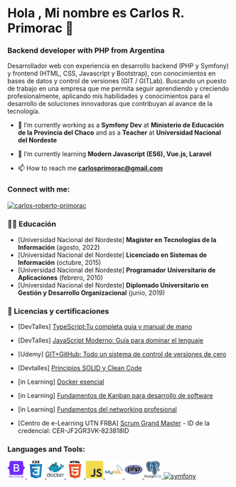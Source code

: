 <!--
**carlosprimorac/carlosprimorac** is a ✨ _special_ ✨ repository because its `README.md` (this file) appears on your GitHub profile.
-->

<h1 align="left">Hola , Mi nombre es Carlos R. Primorac 👋</h1>
<h3 align="left">Backend developer with PHP from Argentina</h3>

<p>Desarrollador web con experiencia en desarrollo backend (PHP y Symfony) y frontend (HTML, CSS, Javascript y Bootstrap), con conocimientos en bases de datos y control de versiones (GIT / GITLab). Buscando un puesto de trabajo en una empresa que me permita seguir aprendiendo y creciendo profesionalmente, aplicando mis habilidades y conocimientos para el desarrollo de soluciones innovadoras que contribuyan al avance de la tecnología.</p>



- 🔭 I’m currently working as a **Symfony Dev** at **Ministerio de Educación de la Provincia del Chaco** and as a **Teacher** at **Universidad Nacional del Nordeste**

- 🌱 I’m currently learning **Modern Javascript (ES6), Vue.js, Laravel**

- 📫 How to reach me **carlosprimorac@gmail.com**

<h3 align="left">Connect with me:</h3>
<p align="left">
<a href="https://linkedin.com/in/carlos-roberto-primorac" target="blank"><img align="center" src="https://raw.githubusercontent.com/rahuldkjain/github-profile-readme-generator/master/src/images/icons/Social/linked-in-alt.svg" alt="carlos-roberto-primorac" height="30" width="40" /></a>
</p>

### 👨‍🎓 Educación 
- [Universidad Nacional del Nordeste] **Magíster en Tecnologías de la Información** (agosto, 2022)
- [Universidad Nacional del Nordeste] **Licenciado en Sistemas de Información** (octubre, 2015)
- [Universidad Nacional del Nordeste] **Programador Universitario de Aplicaciones** (febrero, 2010)
- [Universidad Nacional del Nordeste] **Diplomado Universitario en Gestión y Desarrollo Organizacional** (junio, 2019)

### 🥇 Licencias y certificaciones

- [DevTalles] [TypeScript:Tu completa guía y manual de mano](https://cursos.devtalles.com/certificates/cl2awyry2t) 
- [DevTalles] [JavaScript Moderno: Guía para dominar el lenguaje](https://cursos.devtalles.com/certificates/23ibmrj2ad) 
- [Udemy] [ GIT+GitHub: Todo un sistema de control de versiones de cero](https://www.udemy.com/certificate/UC-472f2e55-7731-4402-aaca-46fcf278c2db/)
- [Devtalles] [Principios SOLID y Clean Code](https://cursos.devtalles.com/certificates/r7nv6qrcyp)
  
- [in Learning] [Docker esencial](https://www.linkedin.com/learning/certificates/4196df6c4b3695701def79ccc281f73b70ece874937c4cf78d0079ca8abc0ede)
  
- [in Learning] [Fundamentos de Kanban para desarrollo de software](https://www.linkedin.com/learning/certificates/7cce5aa138ffe53934e59fe7b5830ed7e712f4582a2efca62b5a75dc2e5ce95a)
- [in Learning] [Fundamentos del networking profesional](https://www.linkedin.com/learning/certificates/8540330d29a3007a7801d719b7374268db333da713df12b5d02abfab6e9973cf)

- [Centro de e-Learning UTN FRBA] [Scrum Grand Master](https://sigead.utnba.centrodeelearning.com/alumnos/validar_certificado) - ID de la credencial: CER-JF2GR3VK-823818ID

<h3 align="left">Languages and Tools:</h3>
<p align="left"> <a href="https://getbootstrap.com" target="_blank" rel="noreferrer"> <img src="https://raw.githubusercontent.com/devicons/devicon/master/icons/bootstrap/bootstrap-plain-wordmark.svg" alt="bootstrap" width="40" height="40"/> </a> <a href="https://www.w3schools.com/css/" target="_blank" rel="noreferrer"> <img src="https://raw.githubusercontent.com/devicons/devicon/master/icons/css3/css3-original-wordmark.svg" alt="css3" width="40" height="40"/> </a> <a href="https://www.docker.com/" target="_blank" rel="noreferrer"> <img src="https://raw.githubusercontent.com/devicons/devicon/master/icons/docker/docker-original-wordmark.svg" alt="docker" width="40" height="40"/> </a> <a href="https://www.w3.org/html/" target="_blank" rel="noreferrer"> <img src="https://raw.githubusercontent.com/devicons/devicon/master/icons/html5/html5-original-wordmark.svg" alt="html5" width="40" height="40"/> </a> <a href="https://developer.mozilla.org/en-US/docs/Web/JavaScript" target="_blank" rel="noreferrer"> <img src="https://raw.githubusercontent.com/devicons/devicon/master/icons/javascript/javascript-original.svg" alt="javascript" width="40" height="40"/> </a> <a href="https://www.mysql.com/" target="_blank" rel="noreferrer"> <img src="https://raw.githubusercontent.com/devicons/devicon/master/icons/mysql/mysql-original-wordmark.svg" alt="mysql" width="40" height="40"/> </a> <a href="https://www.php.net" target="_blank" rel="noreferrer"> <img src="https://raw.githubusercontent.com/devicons/devicon/master/icons/php/php-original.svg" alt="php" width="40" height="40"/> </a> <a href="https://www.postgresql.org" target="_blank" rel="noreferrer"> <img src="https://raw.githubusercontent.com/devicons/devicon/master/icons/postgresql/postgresql-original-wordmark.svg" alt="postgresql" width="40" height="40"/> </a> <a href="https://symfony.com" target="_blank" rel="noreferrer"> <img src="https://symfony.com/logos/symfony_black_03.svg" alt="symfony" width="40" height="40"/> </a> <!-- <a href="https://vuejs.org/" target="_blank" rel="noreferrer"> <img src="https://raw.githubusercontent.com/devicons/devicon/master/icons/vuejs/vuejs-original-wordmark.svg" alt="vuejs" width="40" height="40"/> </a> --> </p>
